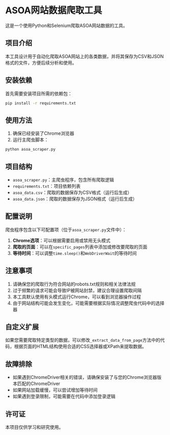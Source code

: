 # ASOA网站数据爬取工具

这是一个使用Python和Selenium爬取ASOA网站数据的工具。

## 项目介绍

本工具设计用于自动化爬取ASOA网站上的各类数据，并将其保存为CSV和JSON格式的文件，方便后续分析和使用。

## 安装依赖

首先需要安装项目所需的依赖包：

```bash
pip install -r requirements.txt
```

## 使用方法

1. 确保已经安装了Chrome浏览器
2. 运行主爬虫脚本：

```bash
python asoa_scraper.py
```

## 项目结构

- `asoa_scraper.py`：主爬虫程序，包含所有爬取逻辑
- `requirements.txt`：项目依赖列表
- `asoa_data.csv`：爬取的数据保存为CSV格式（运行后生成）
- `asoa_data.json`：爬取的数据保存为JSON格式（运行后生成）

## 配置说明

爬虫程序包含以下可配置项（位于`asoa_scraper.py`文件中）：

1. **Chrome选项**：可以根据需要启用或禁用无头模式
2. **爬取的页面**：可以在`specific_pages`列表中添加或修改要爬取的页面
3. **等待时间**：可以调整`time.sleep()`和`WebDriverWait`的等待时间

## 注意事项

1. 请确保您的爬取行为符合网站的robots.txt规则和相关法律法规
2. 过于频繁的请求可能会导致IP被网站封禁，建议合理设置爬取间隔
3. 本工具默认使用有头模式运行Chrome，可以看到浏览器操作过程
4. 由于网站结构可能会发生变化，可能需要根据实际情况调整爬虫代码中的选择器

## 自定义扩展

如果您需要爬取特定类型的数据，可以修改`_extract_data_from_page`方法中的代码，根据页面的HTML结构使用合适的CSS选择器或XPath来提取数据。

## 故障排除

- 如果遇到ChromeDriver相关的错误，请确保安装了与您的Chrome浏览器版本匹配的ChromeDriver
- 如果网站加载缓慢，可以尝试增加等待时间
- 如果遇到登录限制，可能需要在代码中添加登录逻辑

## 许可证

本项目仅供学习和研究使用。